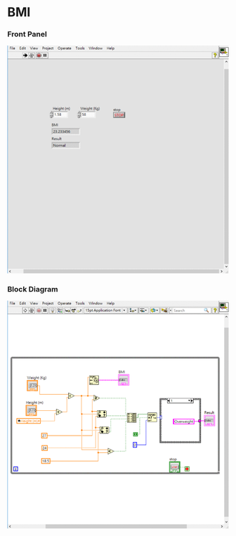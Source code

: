 # BMI
### Front Panel
![Front Panel](https://github.com/Offliners/LabVIEW_projects/blob/master/Easy/BMI/BMI%20front%20panel.gif)

### Block Diagram
![Block Diagram](https://github.com/Offliners/LabVIEW_projects/blob/master/Easy/BMI/BMI%20block%20diagram.gif)
